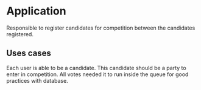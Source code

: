 # Application

Responsible to register candidates for competition between the candidates registered.

## Uses cases

Each user is able to be a candidate. This candidate should be a party to enter in competition.
All votes needed it to run inside the queue for good practices with database.
